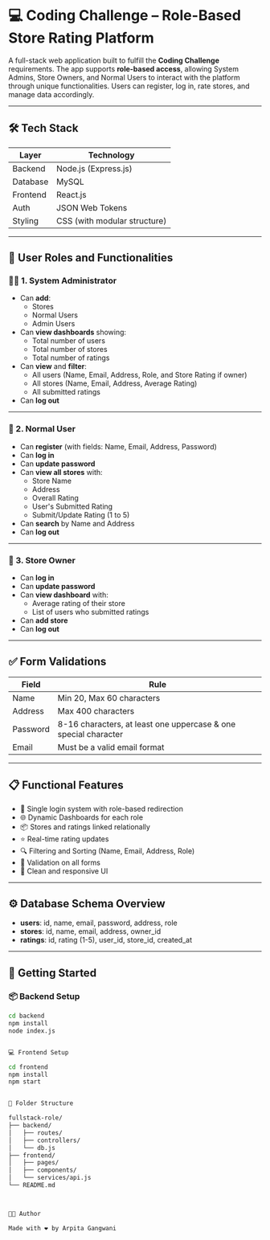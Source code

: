 # 💻 Coding Challenge – Role-Based Store Rating Platform

A full-stack web application built to fulfill the **Coding Challenge** requirements. The app supports **role-based access**, allowing System Admins, Store Owners, and Normal Users to interact with the platform through unique functionalities. Users can register, log in, rate stores, and manage data accordingly.

---

## 🛠️ Tech Stack

| Layer      | Technology          |
|------------|---------------------|
| Backend    | Node.js (Express.js)|
| Database   | MySQL               |
| Frontend   | React.js            |
| Auth       | JSON Web Tokens     |
| Styling    | CSS (with modular structure) |

---

## 👥 User Roles and Functionalities

### 👨‍💼 1. System Administrator
- Can **add**:
  - Stores
  - Normal Users
  - Admin Users
- Can **view dashboards** showing:
  - Total number of users
  - Total number of stores
  - Total number of ratings
- Can **view** and **filter**:
  - All users (Name, Email, Address, Role, and Store Rating if owner)
  - All stores (Name, Email, Address, Average Rating)
  - All submitted ratings
- Can **log out**

---

### 🧑 2. Normal User
- Can **register** (with fields: Name, Email, Address, Password)
- Can **log in**
- Can **update password**
- Can **view all stores** with:
  - Store Name
  - Address
  - Overall Rating
  - User's Submitted Rating
  - Submit/Update Rating (1 to 5)
- Can **search** by Name and Address
- Can **log out**

---

### 🏪 3. Store Owner
- Can **log in**
- Can **update password**
- Can **view dashboard** with:
  - Average rating of their store
  - List of users who submitted ratings
- Can **add store**
- Can **log out**

---

## ✅ Form Validations

| Field     | Rule                                                                 |
|-----------|----------------------------------------------------------------------|
| Name      | Min 20, Max 60 characters                                            |
| Address   | Max 400 characters                                                   |
| Password  | 8-16 characters, at least one uppercase & one special character      |
| Email     | Must be a valid email format                                         |

---

## 📋 Functional Features

- 🔐 Single login system with role-based redirection
- 🌐 Dynamic Dashboards for each role
- 📦 Stores and ratings linked relationally
- ⭐ Real-time rating updates
- 🔍 Filtering and Sorting (Name, Email, Address, Role)
- 🧪 Validation on all forms
- 🌈 Clean and responsive UI

---

## ⚙️ Database Schema Overview

- **users**: id, name, email, password, address, role
- **stores**: id, name, email, address, owner_id
- **ratings**: id, rating (1-5), user_id, store_id, created_at

---

## 🏁 Getting Started

### 📦 Backend Setup

```bash
cd backend
npm install
node index.js


💻 Frontend Setup

cd frontend
npm install
npm start


📂 Folder Structure

fullstack-role/
├── backend/
│   ├── routes/
│   ├── controllers/
│   └── db.js
├── frontend/
│   ├── pages/
│   ├── components/
│   └── services/api.js
└── README.md



🧑‍💻 Author

Made with ❤️ by Arpita Gangwani